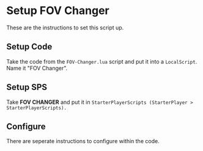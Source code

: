 # Setup FOV Changer
These are the instructions to set this script up.

## Setup Code
Take the code from the `FOV-Changer.lua` script and put it into a `LocalScript`. Name it "FOV Changer".

## Setup SPS
Take **FOV CHANGER** and put it in `StarterPlayerScripts (StarterPlayer > StarterPlayerScripts).`

## Configure
There are seperate instructions to configure within the code.
